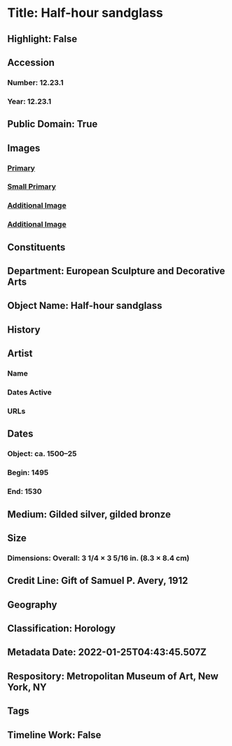 # Title: Half-hour sandglass
## Highlight: False
## Accession
### Number: 12.23.1
### Year: 12.23.1
## Public Domain: True
## Images
### [Primary](https://images.metmuseum.org/CRDImages/es/original/ES268.jpg)
### [Small Primary](https://images.metmuseum.org/CRDImages/es/web-large/ES268.jpg)
### [Additional Image](https://images.metmuseum.org/CRDImages/es/original/ES5866.jpg)
### [Additional Image](https://images.metmuseum.org/CRDImages/es/original/12102.jpg)
## Constituents
## Department: European Sculpture and Decorative Arts
## Object Name: Half-hour sandglass
## History
## Artist
### Name
### Dates Active
### URLs
## Dates
### Object: ca. 1500–25
### Begin: 1495
### End: 1530
## Medium: Gilded silver, gilded bronze
## Size
### Dimensions: Overall: 3 1/4 × 3 5/16 in. (8.3 × 8.4 cm)
## Credit Line: Gift of Samuel P. Avery, 1912
## Geography
## Classification: Horology
## Metadata Date: 2022-01-25T04:43:45.507Z
## Respository: Metropolitan Museum of Art, New York, NY
## Tags
## Timeline Work: False